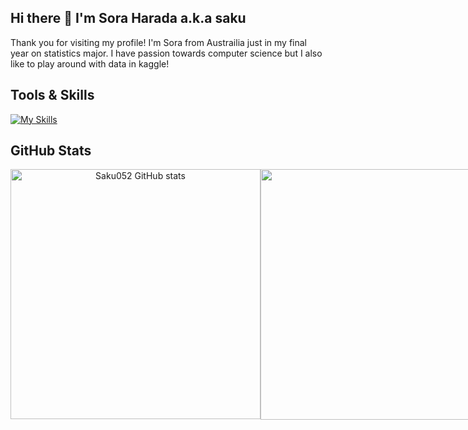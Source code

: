 ## Hi there 👋 I'm Sora Harada a.k.a saku

Thank you for visiting my profile! I'm Sora from Austrailia just in my final year on statistics major. I have passion towards computer science but I also like to play around with data in kaggle!

## Tools & Skills
[![My Skills](https://skillicons.dev/icons?i=discord,notion,unity,git,github,mysql,sqlite,vscode,swift,&theme=light)](https://skillicons.dev)

## GitHub Stats

<div align="center">
  <div style="display: flex;">
    <img width="400" src="https://github-readme-stats.vercel.app/api/top-langs/?username=Saku052&theme=light&hide_border=false&include_all_commits=true&count_private=true&layout=compact" alt="Saku052 GitHub stats" />
    
  <img width="401" src="https://streak-stats.demolab.com/?user=Saku052&ring=5094F0&fire=5094F0&currStreakLabel=5094F0" />
  </div>
</div>
